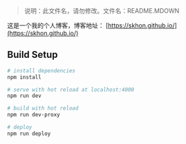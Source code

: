 > 说明：此文件名，请勿修改。文件名：README.MDOWN

这是一个我的个人博客，博客地址： [https://skhon.github.io/](https://skhon.github.io/)

## Build Setup

```bash
# install dependencies
npm install

# serve with hot reload at localhost:4000
npm run dev

# build with hot reload
npm run dev-proxy

# deploy
npm run deploy
```
